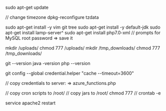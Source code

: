 
sudo apt-get update

// change timezone
dpkg-reconfigure tzdata

sudo apt-get install -y vim git tree
sudo apt-get install -y default-jdk
sudo apt-get install lamp-server^
sudo apt-get install php7.0-xml
// prompts for MySQL root password => save it



mkdir /uploads/
chmod 777 /uploads/
mkdir /tmp_downloads/
chmod 777 /tmp_downloads/


git --version
java -version
php --version


git config --global credential.helper "cache --timeout=3600"


// copy credentials to server: => azure_functions.php


// copy cron scripts to /root/
// copy jars to /root/
chmod 777 <scripts>
// crontab -e



service apache2 restart
